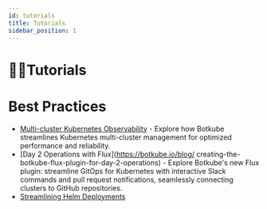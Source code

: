 ```yaml
---
id: tutorials
title: Tutorials
sidebar_position: 1
---
```


# 🧑‍💻Tutorials

# Best Practices

- [Multi-cluster Kubernetes Observability](https://botkube.io/blog/empowering-your-kubernetes-multi-cluster-observability-with-intelligent-monitoring) - Explore how Botkube streamlines Kubernetes multi-cluster management for optimized performance and reliability.
- [Day 2 Operations with Flux](https://botkube.io/blog/ creating-the-botkube-flux-plugin-for-day-2-operations) - Explore Botkube's new Flux plugin: streamline GitOps for Kubernetes with interactive Slack commands and pull request notifications, seamlessly connecting clusters to GitHub repositories.
- [Streamlining Helm Deployments](https://botkube.io/case-studies/civo)


